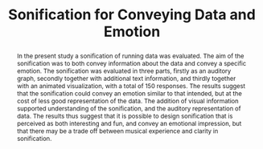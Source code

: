 ---
layout: publication
title: "Sonification for Conveying Data and Emotion"
key: 2021_sonification_for_conveying
type: paper

order: 2021-11

shortname: Sonification for Conveying
image: 2021_sonification_for_conveying.png
image_large: 2021_sonification_for_conveying_large.png

authors:
  - ronnberg

journal-short: Audio Mostly
year: 2021

bibentry: inproceedings
bib:
  journal: 
  booktitle: Proceedings of the 16th International Audio Mostly Conference
  editor: 
  publisher: Association for Computing Machinery
  address: 
  doi: 10.1145/3478384.3478387
  url:
  volume: 
  number: 
  pages: 56-63
  month:
  pmcid:

publisherURL: https://dl.acm.org/doi/10.1145/3478384.3478387

abstract: "<p>In the present study a sonification of running data was evaluated. The aim of the sonification was to both convey information about the data and convey a specific emotion. The sonification was evaluated in three parts, firstly as an auditory graph, secondly together with additional text information, and thirdly together with an animated visualization, with a total of 150 responses. The results suggest that the sonification could convey an emotion similar to that intended, but at the cost of less good representation of the data. The addition of visual information supported understanding of the sonification, and the auditory representation of data. The results thus suggest that it is possible to design sonification that is perceived as both interesting and fun, and convey an emotional impression, but that there may be a trade off between musical experience and clarity in sonification.</p>"

---